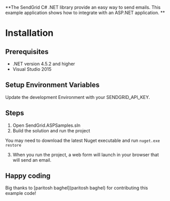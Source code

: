 **The SendGrid C# .NET library provide an easy way to send emails. This example application shows how to integrate with an ASP.NET application. **

# Installation

## Prerequisites

- .NET version 4.5.2 and higher
- Visual Studio 2015

##  Setup Environment Variables

Update the development Environment with your SENDGRID_API_KEY.

## Steps

1. Open SendGrid.ASPSamples.sln 
2. Build the solution and run the project

You may need to download the latest Nuget executable and run `nuget.exe restore`

3. When you run the project, a web form will launch in your browser that will send an email.

## Happy coding

Big thanks to [paritosh baghel](paritosh baghel) for contributing this example code!